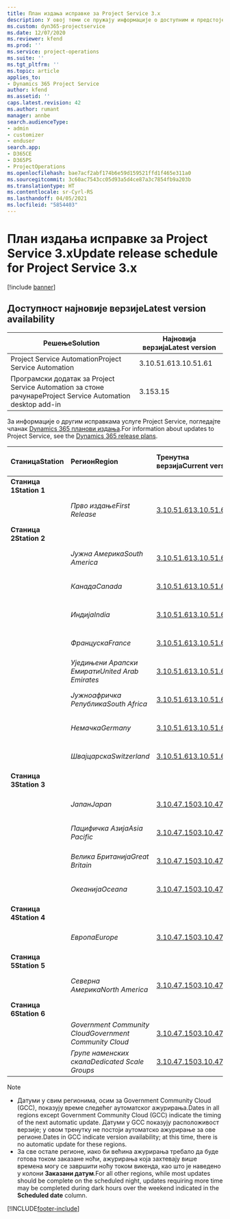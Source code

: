 ```yaml
---
title: План издања исправке за Project Service 3.x
description: У овој теми се пружају информације о доступним и предстојећим издањима услуге Dynamics 365 Project Service Automation.
ms.custom: dyn365-projectservice
ms.date: 12/07/2020
ms.reviewer: kfend
ms.prod: ''
ms.service: project-operations
ms.suite: ''
ms.tgt_pltfrm: ''
ms.topic: article
applies_to:
- Dynamics 365 Project Service
author: kfend
ms.assetid: ''
caps.latest.revision: 42
ms.author: rumant
manager: annbe
search.audienceType:
- admin
- customizer
- enduser
search.app:
- D365CE
- D365PS
- ProjectOperations
ms.openlocfilehash: bae7acf2abf174b6e59d159521ffd1f465e311a0
ms.sourcegitcommit: 3c60ac7543cc05d93a5d4ce87a3c7854fb9a203b
ms.translationtype: HT
ms.contentlocale: sr-Cyrl-RS
ms.lasthandoff: 04/05/2021
ms.locfileid: "5854403"
---
```

# <a name="update-release-schedule-for-project-service-3x"></a><span data-ttu-id="8ec9c-103">План издања исправке за Project Service 3.x</span><span class="sxs-lookup"><span data-stu-id="8ec9c-103">Update release schedule for Project Service 3.x</span></span>

[!include [banner](../includes/psa-now-project-operations.md)]

## <a name="latest-version-availability"></a><span data-ttu-id="8ec9c-104">Доступност најновије верзије</span><span class="sxs-lookup"><span data-stu-id="8ec9c-104">Latest version availability</span></span>

| <span data-ttu-id="8ec9c-105">Решење</span><span class="sxs-lookup"><span data-stu-id="8ec9c-105">Solution</span></span>  | <span data-ttu-id="8ec9c-106">Најновија верзија</span><span class="sxs-lookup"><span data-stu-id="8ec9c-106">Latest version</span></span> |
|-------|----|
| <span data-ttu-id="8ec9c-107">Project Service Automation</span><span class="sxs-lookup"><span data-stu-id="8ec9c-107">Project Service Automation</span></span>    | <span data-ttu-id="8ec9c-108">3.10.51.61</span><span class="sxs-lookup"><span data-stu-id="8ec9c-108">3.10.51.61</span></span> |
| <span data-ttu-id="8ec9c-109">Програмски додатак за Project Service Automation за стоне рачунаре</span><span class="sxs-lookup"><span data-stu-id="8ec9c-109">Project Service Automation desktop add-in</span></span>                | <span data-ttu-id="8ec9c-110">3.15</span><span class="sxs-lookup"><span data-stu-id="8ec9c-110">3.15</span></span>          |

<span data-ttu-id="8ec9c-111">За информације о другим исправкама услуге Project Service, погледајте чланак [Dynamics 365 планови издања](https://docs.microsoft.com/dynamics365/release-plans/).</span><span class="sxs-lookup"><span data-stu-id="8ec9c-111">For information about updates to Project Service, see the [Dynamics 365 release plans](https://docs.microsoft.com/dynamics365/release-plans/).</span></span> 

| <span data-ttu-id="8ec9c-112">Станица</span><span class="sxs-lookup"><span data-stu-id="8ec9c-112">Station</span></span>  | <span data-ttu-id="8ec9c-113">Регион</span><span class="sxs-lookup"><span data-stu-id="8ec9c-113">Region</span></span> | <span data-ttu-id="8ec9c-114">Тренутна верзија</span><span class="sxs-lookup"><span data-stu-id="8ec9c-114">Current version</span></span> | <span data-ttu-id="8ec9c-115">Следећа верзија</span><span class="sxs-lookup"><span data-stu-id="8ec9c-115">Next version</span></span> |  <span data-ttu-id="8ec9c-116">Планирани датум</span><span class="sxs-lookup"><span data-stu-id="8ec9c-116">Scheduled date</span></span>
| :---   | :---   | :---   | :---   |:---   |         
|<span data-ttu-id="8ec9c-117"><strong>Станица 1</strong></span><span class="sxs-lookup"><span data-stu-id="8ec9c-117"><strong>Station 1</strong></span></span> | |  |  | |
| | <span data-ttu-id="8ec9c-118"><i>Прво издање</i></span><span class="sxs-lookup"><span data-stu-id="8ec9c-118"><i>First Release</i></span></span> | [<span data-ttu-id="8ec9c-119">3.10.51.61</span><span class="sxs-lookup"><span data-stu-id="8ec9c-119">3.10.51.61</span></span>](whats-new-ur-30.md) | <span data-ttu-id="8ec9c-120">TBD</span><span class="sxs-lookup"><span data-stu-id="8ec9c-120">TBD</span></span> | <span data-ttu-id="8ec9c-121">23. април 2021.</span><span class="sxs-lookup"><span data-stu-id="8ec9c-121">April 23, 2021</span></span>
|<span data-ttu-id="8ec9c-122"><strong>Станица 2</strong></span><span class="sxs-lookup"><span data-stu-id="8ec9c-122"><strong>Station 2</strong></span></span> | |  |  | |
| | <span data-ttu-id="8ec9c-123"><i>Јужна Америка</i></span><span class="sxs-lookup"><span data-stu-id="8ec9c-123"><i>South America</i></span></span> | [<span data-ttu-id="8ec9c-124">3.10.51.61</span><span class="sxs-lookup"><span data-stu-id="8ec9c-124">3.10.51.61</span></span>](whats-new-ur-30.md) | <span data-ttu-id="8ec9c-125">TBD</span><span class="sxs-lookup"><span data-stu-id="8ec9c-125">TBD</span></span> | <span data-ttu-id="8ec9c-126">30. април 2021.</span><span class="sxs-lookup"><span data-stu-id="8ec9c-126">April 30, 2021</span></span>
| | <span data-ttu-id="8ec9c-127"><i>Канада</i></span><span class="sxs-lookup"><span data-stu-id="8ec9c-127"><i>Canada</i></span></span> | [<span data-ttu-id="8ec9c-128">3.10.51.61</span><span class="sxs-lookup"><span data-stu-id="8ec9c-128">3.10.51.61</span></span>](whats-new-ur-30.md) | <span data-ttu-id="8ec9c-129">TBD</span><span class="sxs-lookup"><span data-stu-id="8ec9c-129">TBD</span></span> | <span data-ttu-id="8ec9c-130">30. април 2021.</span><span class="sxs-lookup"><span data-stu-id="8ec9c-130">April 30, 2021</span></span>
| | <span data-ttu-id="8ec9c-131"><i>Индија</i></span><span class="sxs-lookup"><span data-stu-id="8ec9c-131"><i>India</i></span></span> | [<span data-ttu-id="8ec9c-132">3.10.51.61</span><span class="sxs-lookup"><span data-stu-id="8ec9c-132">3.10.51.61</span></span>](whats-new-ur-30.md) | <span data-ttu-id="8ec9c-133">TBD</span><span class="sxs-lookup"><span data-stu-id="8ec9c-133">TBD</span></span> | <span data-ttu-id="8ec9c-134">30. април 2021.</span><span class="sxs-lookup"><span data-stu-id="8ec9c-134">April 30, 2021</span></span>
| | <span data-ttu-id="8ec9c-135"><i>Француска</i></span><span class="sxs-lookup"><span data-stu-id="8ec9c-135"><i>France</i></span></span> | [<span data-ttu-id="8ec9c-136">3.10.51.61</span><span class="sxs-lookup"><span data-stu-id="8ec9c-136">3.10.51.61</span></span>](whats-new-ur-30.md) | <span data-ttu-id="8ec9c-137">TBD</span><span class="sxs-lookup"><span data-stu-id="8ec9c-137">TBD</span></span> | <span data-ttu-id="8ec9c-138">30. април 2021.</span><span class="sxs-lookup"><span data-stu-id="8ec9c-138">April 30, 2021</span></span>
| | <span data-ttu-id="8ec9c-139"><i>Уједињени Арапски Емирати</i></span><span class="sxs-lookup"><span data-stu-id="8ec9c-139"><i>United Arab Emirates</i></span></span> | [<span data-ttu-id="8ec9c-140">3.10.51.61</span><span class="sxs-lookup"><span data-stu-id="8ec9c-140">3.10.51.61</span></span>](whats-new-ur-30.md) | <span data-ttu-id="8ec9c-141">TBD</span><span class="sxs-lookup"><span data-stu-id="8ec9c-141">TBD</span></span> | <span data-ttu-id="8ec9c-142">30. април 2021.</span><span class="sxs-lookup"><span data-stu-id="8ec9c-142">April 30, 2021</span></span>
| | <span data-ttu-id="8ec9c-143"><i>Јужноафричка Република</i></span><span class="sxs-lookup"><span data-stu-id="8ec9c-143"><i>South Africa</i></span></span> | [<span data-ttu-id="8ec9c-144">3.10.51.61</span><span class="sxs-lookup"><span data-stu-id="8ec9c-144">3.10.51.61</span></span>](whats-new-ur-30.md) | <span data-ttu-id="8ec9c-145">TBD</span><span class="sxs-lookup"><span data-stu-id="8ec9c-145">TBD</span></span> | <span data-ttu-id="8ec9c-146">30. април 2021.</span><span class="sxs-lookup"><span data-stu-id="8ec9c-146">April 30, 2021</span></span>
| | <span data-ttu-id="8ec9c-147"><i>Немачка</i></span><span class="sxs-lookup"><span data-stu-id="8ec9c-147"><i>Germany</i></span></span> | [<span data-ttu-id="8ec9c-148">3.10.51.61</span><span class="sxs-lookup"><span data-stu-id="8ec9c-148">3.10.51.61</span></span>](whats-new-ur-30.md) | <span data-ttu-id="8ec9c-149">TBD</span><span class="sxs-lookup"><span data-stu-id="8ec9c-149">TBD</span></span> | <span data-ttu-id="8ec9c-150">30. април 2021.</span><span class="sxs-lookup"><span data-stu-id="8ec9c-150">April 30, 2021</span></span>
| | <span data-ttu-id="8ec9c-151"><i>Швајцарска</i></span><span class="sxs-lookup"><span data-stu-id="8ec9c-151"><i>Switzerland</i></span></span> | [<span data-ttu-id="8ec9c-152">3.10.51.61</span><span class="sxs-lookup"><span data-stu-id="8ec9c-152">3.10.51.61</span></span>](whats-new-ur-30.md) | <span data-ttu-id="8ec9c-153">TBD</span><span class="sxs-lookup"><span data-stu-id="8ec9c-153">TBD</span></span> | <span data-ttu-id="8ec9c-154">30. април 2021.</span><span class="sxs-lookup"><span data-stu-id="8ec9c-154">April 30, 2021</span></span>
|<span data-ttu-id="8ec9c-155"><strong>Станица 3</strong></span><span class="sxs-lookup"><span data-stu-id="8ec9c-155"><strong>Station 3</strong></span></span> | |  |  | |
| | <span data-ttu-id="8ec9c-156"><i>Јапан</i></span><span class="sxs-lookup"><span data-stu-id="8ec9c-156"><i>Japan</i></span></span> | [<span data-ttu-id="8ec9c-157">3.10.47.150</span><span class="sxs-lookup"><span data-stu-id="8ec9c-157">3.10.47.150</span></span>](whats-new-ur-29-5.md) | [<span data-ttu-id="8ec9c-158">3.10.51.61</span><span class="sxs-lookup"><span data-stu-id="8ec9c-158">3.10.51.61</span></span>](whats-new-ur-30.md) | <span data-ttu-id="8ec9c-159">9. април 2021.</span><span class="sxs-lookup"><span data-stu-id="8ec9c-159">April 9, 2021</span></span>
| | <span data-ttu-id="8ec9c-160"><i>Пацифичка Азија</i></span><span class="sxs-lookup"><span data-stu-id="8ec9c-160"><i>Asia Pacific</i></span></span> | [<span data-ttu-id="8ec9c-161">3.10.47.150</span><span class="sxs-lookup"><span data-stu-id="8ec9c-161">3.10.47.150</span></span>](whats-new-ur-29-5.md) | [<span data-ttu-id="8ec9c-162">3.10.51.61</span><span class="sxs-lookup"><span data-stu-id="8ec9c-162">3.10.51.61</span></span>](whats-new-ur-30.md) | <span data-ttu-id="8ec9c-163">9. април 2021.</span><span class="sxs-lookup"><span data-stu-id="8ec9c-163">April 9, 2021</span></span>
| | <span data-ttu-id="8ec9c-164"><i>Велика Британија</i></span><span class="sxs-lookup"><span data-stu-id="8ec9c-164"><i>Great Britain</i></span></span> | [<span data-ttu-id="8ec9c-165">3.10.47.150</span><span class="sxs-lookup"><span data-stu-id="8ec9c-165">3.10.47.150</span></span>](whats-new-ur-29-5.md) | [<span data-ttu-id="8ec9c-166">3.10.51.61</span><span class="sxs-lookup"><span data-stu-id="8ec9c-166">3.10.51.61</span></span>](whats-new-ur-30.md) | <span data-ttu-id="8ec9c-167">9. април 2021.</span><span class="sxs-lookup"><span data-stu-id="8ec9c-167">April 9, 2021</span></span>
| | <span data-ttu-id="8ec9c-168"><i>Океанија</i></span><span class="sxs-lookup"><span data-stu-id="8ec9c-168"><i>Oceana</i></span></span> | [<span data-ttu-id="8ec9c-169">3.10.47.150</span><span class="sxs-lookup"><span data-stu-id="8ec9c-169">3.10.47.150</span></span>](whats-new-ur-29-5.md) | [<span data-ttu-id="8ec9c-170">3.10.51.61</span><span class="sxs-lookup"><span data-stu-id="8ec9c-170">3.10.51.61</span></span>](whats-new-ur-30.md) | <span data-ttu-id="8ec9c-171">9. април 2021.</span><span class="sxs-lookup"><span data-stu-id="8ec9c-171">April 9, 2021</span></span>
|<span data-ttu-id="8ec9c-172"><strong>Станица 4</strong></span><span class="sxs-lookup"><span data-stu-id="8ec9c-172"><strong>Station 4</strong></span></span> | |  |  | |
| | <span data-ttu-id="8ec9c-173"><i>Европа</i></span><span class="sxs-lookup"><span data-stu-id="8ec9c-173"><i>Europe</i></span></span> | [<span data-ttu-id="8ec9c-174">3.10.47.150</span><span class="sxs-lookup"><span data-stu-id="8ec9c-174">3.10.47.150</span></span>](whats-new-ur-29-5.md) | [<span data-ttu-id="8ec9c-175">3.10.51.61</span><span class="sxs-lookup"><span data-stu-id="8ec9c-175">3.10.51.61</span></span>](whats-new-ur-30.md) | <span data-ttu-id="8ec9c-176">16. април 2021.</span><span class="sxs-lookup"><span data-stu-id="8ec9c-176">April 16, 2021</span></span>
|<span data-ttu-id="8ec9c-177"><strong>Станица 5</strong></span><span class="sxs-lookup"><span data-stu-id="8ec9c-177"><strong>Station 5</strong></span></span> | |  |  | |
| | <span data-ttu-id="8ec9c-178"><i>Северна Америка</i></span><span class="sxs-lookup"><span data-stu-id="8ec9c-178"><i>North America</i></span></span> | [<span data-ttu-id="8ec9c-179">3.10.47.150</span><span class="sxs-lookup"><span data-stu-id="8ec9c-179">3.10.47.150</span></span>](whats-new-ur-29-5.md) | [<span data-ttu-id="8ec9c-180">3.10.51.61</span><span class="sxs-lookup"><span data-stu-id="8ec9c-180">3.10.51.61</span></span>](whats-new-ur-30.md) | <span data-ttu-id="8ec9c-181">23. април 2021.</span><span class="sxs-lookup"><span data-stu-id="8ec9c-181">April 23, 2021</span></span>
|<span data-ttu-id="8ec9c-182"><strong>Станица 6</strong></span><span class="sxs-lookup"><span data-stu-id="8ec9c-182"><strong>Station 6</strong></span></span> | |  |  | |
| | <span data-ttu-id="8ec9c-183"><i>Government Community Cloud</i></span><span class="sxs-lookup"><span data-stu-id="8ec9c-183"><i>Government Community Cloud</i></span></span> | [<span data-ttu-id="8ec9c-184">3.10.47.150</span><span class="sxs-lookup"><span data-stu-id="8ec9c-184">3.10.47.150</span></span>](whats-new-ur-29-5.md) | [<span data-ttu-id="8ec9c-185">3.10.51.61</span><span class="sxs-lookup"><span data-stu-id="8ec9c-185">3.10.51.61</span></span>](whats-new-ur-30.md) | <span data-ttu-id="8ec9c-186">30. април 2021.</span><span class="sxs-lookup"><span data-stu-id="8ec9c-186">April 30, 2021</span></span>
| | <span data-ttu-id="8ec9c-187"><i>Групе наменских скала</i></span><span class="sxs-lookup"><span data-stu-id="8ec9c-187"><i>Dedicated Scale Groups</i></span></span> | [<span data-ttu-id="8ec9c-188">3.10.47.150</span><span class="sxs-lookup"><span data-stu-id="8ec9c-188">3.10.47.150</span></span>](whats-new-ur-29-5.md) | [<span data-ttu-id="8ec9c-189">3.10.51.61</span><span class="sxs-lookup"><span data-stu-id="8ec9c-189">3.10.51.61</span></span>](whats-new-ur-30.md) | <span data-ttu-id="8ec9c-190">30. април 2021.</span><span class="sxs-lookup"><span data-stu-id="8ec9c-190">April 30, 2021</span></span>

>[!Note]
> - <span data-ttu-id="8ec9c-191">Датуми у свим регионима, осим за Government Community Cloud (GCC), показују време следећег аутоматског ажурирања.</span><span class="sxs-lookup"><span data-stu-id="8ec9c-191">Dates in all regions except Government Community Cloud (GCC) indicate the timing of the next automatic update.</span></span> <span data-ttu-id="8ec9c-192">Датуми у GCC показују расположивост верзије; у овом тренутку не постоји аутоматско ажурирање за ове регионе.</span><span class="sxs-lookup"><span data-stu-id="8ec9c-192">Dates in GCC indicate version availability; at this time, there is no automatic update for these regions.</span></span>
> - <span data-ttu-id="8ec9c-193">За све остале регионе, иако би већина ажурирања требало да буде готова током заказане ноћи, ажурирања која захтевају више времена могу се завршити ноћу током викенда, као што је наведено у колони **Заказани датум**.</span><span class="sxs-lookup"><span data-stu-id="8ec9c-193">For all other regions, while most updates should be complete on the scheduled night, updates requiring more time may be completed during dark hours over the weekend indicated in the **Scheduled date** column.</span></span>


[!INCLUDE[footer-include](../includes/footer-banner.md)]
